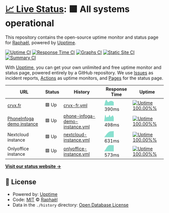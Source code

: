 # [📈 Live Status](https://sundowndev.github.io/status): <!--live status--> **🟩 All systems operational**

This repository contains the open-source uptime monitor and status page for [Raphaël](https://crvx.fr/), powered by [Upptime](https://github.com/upptime/upptime).

[![Uptime CI](https://github.com/koj-co/upptime/workflows/Uptime%20CI/badge.svg)](https://github.com/koj-co/upptime/actions?query=workflow%3A%22Uptime+CI%22)
[![Response Time CI](https://github.com/koj-co/upptime/workflows/Response%20Time%20CI/badge.svg)](https://github.com/koj-co/upptime/actions?query=workflow%3A%22Response+Time+CI%22)
[![Graphs CI](https://github.com/koj-co/upptime/workflows/Graphs%20CI/badge.svg)](https://github.com/koj-co/upptime/actions?query=workflow%3A%22Graphs+CI%22)
[![Static Site CI](https://github.com/koj-co/upptime/workflows/Static%20Site%20CI/badge.svg)](https://github.com/koj-co/upptime/actions?query=workflow%3A%22Static+Site+CI%22)
[![Summary CI](https://github.com/koj-co/upptime/workflows/Summary%20CI/badge.svg)](https://github.com/koj-co/upptime/actions?query=workflow%3A%22Summary+CI%22)

With [Upptime](https://upptime.js.org), you can get your own unlimited and free uptime monitor and status page, powered entirely by a GitHub repository. We use [Issues](https://github.com/sundowndev/status/issues) as incident reports, [Actions](https://github.com/sundowndev/status/actions) as uptime monitors, and [Pages](https://sundowndev.github.io/status) for the status page.

<!--start: status pages-->
<!-- This summary is generated by Upptime (https://github.com/upptime/upptime) -->
<!-- Do not edit this manually, your changes will be overwritten -->

| URL                                                           | Status | History                                                                                                                      | Response Time                                                                                   | Uptime                                                                                                                                                                                                                                                    |
| ------------------------------------------------------------- | ------ | ---------------------------------------------------------------------------------------------------------------------------- | ----------------------------------------------------------------------------------------------- | --------------------------------------------------------------------------------------------------------------------------------------------------------------------------------------------------------------------------------------------------------- |
| [crvx.fr](https://www.crvx.fr)                                | 🟩 Up  | [crvx-fr.yml](https://github.com/sundowndev/status/commits/master/history/crvx-fr.yml)                                       | <img alt="Response time graph" src="./graphs/crvx-fr.png" height="20"> 390ms                    | [![Uptime 100.00%%](https://img.shields.io/endpoint?url=https%3A%2F%2Fraw.githubusercontent.com%2Fsundowndev%2Fstatus%2Fmaster%2Fapi%2Fcrvx-fr%2Fuptime.json)](https://sundowndev.github.io/status/history/crvx-fr)                                       |
| [PhoneInfoga demo instance](https://demo.phoneinfoga.crvx.fr) | 🟩 Up  | [phone-infoga-demo-instance.yml](https://github.com/sundowndev/status/commits/master/history/phone-infoga-demo-instance.yml) | <img alt="Response time graph" src="./graphs/phone-infoga-demo-instance.png" height="20"> 498ms | [![Uptime 100.00%%](https://img.shields.io/endpoint?url=https%3A%2F%2Fraw.githubusercontent.com%2Fsundowndev%2Fstatus%2Fmaster%2Fapi%2Fphone-infoga-demo-instance%2Fuptime.json)](https://sundowndev.github.io/status/history/phone-infoga-demo-instance) |
| Nextcloud instance                                            | 🟩 Up  | [nextcloud-instance.yml](https://github.com/sundowndev/status/commits/master/history/nextcloud-instance.yml)                 | <img alt="Response time graph" src="./graphs/nextcloud-instance.png" height="20"> 631ms         | [![Uptime 100.00%%](https://img.shields.io/endpoint?url=https%3A%2F%2Fraw.githubusercontent.com%2Fsundowndev%2Fstatus%2Fmaster%2Fapi%2Fnextcloud-instance%2Fuptime.json)](https://sundowndev.github.io/status/history/nextcloud-instance)                 |
| Onlyoffice instance                                           | 🟩 Up  | [onlyoffice-instance.yml](https://github.com/sundowndev/status/commits/master/history/onlyoffice-instance.yml)               | <img alt="Response time graph" src="./graphs/onlyoffice-instance.png" height="20"> 573ms        | [![Uptime 100.00%%](https://img.shields.io/endpoint?url=https%3A%2F%2Fraw.githubusercontent.com%2Fsundowndev%2Fstatus%2Fmaster%2Fapi%2Fonlyoffice-instance%2Fuptime.json)](https://sundowndev.github.io/status/history/onlyoffice-instance)               |

<!--end: status pages-->

[**Visit our status website →**](https://sundowndev.github.io/status)

## 📄 License

- Powered by: [Upptime](https://github.com/upptime/upptime)
- Code: [MIT](./LICENSE) © [Raphaël](https://crvx.fr/)
- Data in the `./history` directory: [Open Database License](https://opendatacommons.org/licenses/odbl/1-0/)
